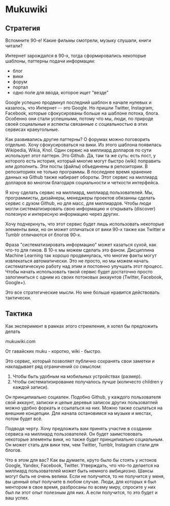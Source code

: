 # Mukuwiki

## Стратегия

Вспомните 90-е! Какие фильмы смотрели, музыку слушали, книги читали?

Интернет зарождался в 90-х, тогда сформировались некоторые шаблоны, паттерны подачи информации:

- блог
- вики
- форум
- портал
- одно поле для ввода, которое ищет "везде"

Google успешно продвинул последний шаблон в начале нулевых и казалось, что Интернет -- это Google.
Но пришли Twitter, Instagram, Facebook, которые сфокусированы больше на шаблоне потока, блога.
Особенно они стали успешными, потому что мы, люди, по природе своей социальные и аспекты связанные с социальностью в этих сервисах краеугольные.

Как развивались другие паттерны? О форумах можно поговорить отдельно. Хочу сфокусироваться на вики.
Из этого шаблона появилась Wikipedia, Wikia, Knol.
Один сервис на миллиард долларов по сути использует этот паттерн. Это Github.
Да, там та же суть: есть пост, у которого есть история, который многие могут быстро (wiki) поправить или дополнить.
Эти посты (файлы) объединены в репозитории. В репозиториях не только программы.
В последнее время хранение данных на Github также набирает обороты.
Этот сервис на миллиард долларов во многом благодаря социальности и четкости интерфейса.

Я хочу сделать сервис на миллиард, миллиард пользователей.
Мы, программисты, дизайнеры, менеджеры проектов обязанны сделать сервис
с духом Github, но для масс, для миллиардов.
Чтобы люди могли систематизировать свою информацию и
открывать (discover) полезную и интересную информацию через других.

Хочу подчеркнуть, что этот сервис будет лишь использовать некоторые элементы
вики, но он может отличаться от вики 90-х также как Twitter и Tumblr отличаются от блогов 90-х.

Фраза "систематизировать информацию" может казаться сухой, как что-то для гиков.
В 10-х мы можем сделать это фаном.
Дисциплина Machine Learning так хорошо продвинулась, что многие факты могут извлекаться автоматически.
Это не просто, но мы можем начать систематическую работу над этим и постоянно улучшать этот процесс.
Чтобы начать использовать такой сервис будет достаточно просто залогиниться с одним из своих потоковых аккаунтов (Twitter, Facebook, Google+).

Это все стратегические мысли.
Но мне больше нравится действовать тактически.

## Тактика

Как эксперимент в рамках этого стремления, я хотел бы предложить делать

mukuwiki.com

От гавайских muku - коротко, wiki - быстро.

Это сервис, который позволяет публично сохранять свои заметки и накладывает ряд ограничений со смыслом:

1. Чтобы быть удобным на мобильных устройствах (размер).
2. Чтобы систематизирование получалось лучше (количесто children у каждой записи).

Он принципиально социален. Подобно Github, у каждого пользователя свой аккаунт,
записки и целые деревья записок других пользоватлей можно удобно форкать и ссылаться на них. 
Можно также ссылаться на внешние концепции. Для начала остановимся на музыке и местах, потом будет всё.

Подводя черту. Хочу предложить вам принять участие в создании сервиса на миллиард пользователей.
Он будет заимстововать некоторые элементы вики, но также будет принципиально социальным.
Он может стать для вики тем, чем Twitter, Tumblr, Instagram стали для блогов.

Что в этом для вас? Как вы думаете, круто было бы стоять у истоков Google, Yandex, Facebook, Twitter.
Утверждать, что что-то делается на миллиард пользователей может быть немного амбициозно. Шансы могут быть не очень велики.
Если не получится, то не получится у меня, вы ценный опыт получите в любом случае.
Люди, для которых я был ментором в свое время, разбросаны по всему миру, спросите у них был ли этот опыт полезным для них.
А если получится, то это будет и ваш успех.
